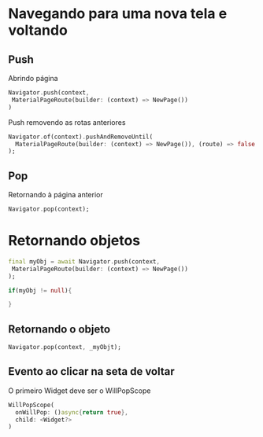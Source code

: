 # Navegando para uma nova tela e voltando

## Push

Abrindo página

```dart
Navigator.push(context,
 MaterialPageRoute(builder: (context) => NewPage())
)
```

Push removendo as rotas anteriores

```dart
Navigator.of(context).pushAndRemoveUntil(
  MaterialPageRoute(builder: (context) => NewPage()), (route) => false
);
```

## Pop

Retornando à página anterior

```dart
Navigator.pop(context);
```

# Retornando objetos

```dart
final myObj = await Navigator.push(context,
 MaterialPageRoute(builder: (context) => NewPage())
);

if(myObj != null){

}
```

## Retornando o objeto

```dart
Navigator.pop(context, _myObjt);
```

## Evento ao clicar na seta de voltar

O primeiro Widget deve ser o WillPopScope

```dart
WillPopScope(
  onWillPop: ()async{return true},
  child: <Widget?>
)
```
